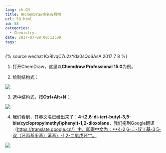 ```yaml
---
lang: zh-CN
title: 用ChemDraw命名有机物
url: 58.html
id: 58
categories:
  - Chemistry
date: 2017-07-08 00:13:09
tags:
---
```


{% source wechat KxRlvqC7u2zYda0sQo6AsA 2017 7 8 %}

1.  打开ChemDraw，这里以**Chemdraw Professional 15.0**为例。
<!--more-->

2.  绘制结构式：

![](https://lh3.googleusercontent.com/uoCtMDC2SMJyWVFdHyzFl_lJmKUvwXeqt_bdaFoOzPid1wiZxLfell2UAK2IDYYCRcpoOOXyfozJhU9xlopu1iasvyM-36x6nB-qZBxZyiwknA071T8ETupBcnOaAC23Z8A5xJCQtb8)

3.  选中结构式，按**Ctrl+Alt+N**：

![](https://lh3.googleusercontent.com/nOFxda8SFiYghSdw9TxQdqVJ9YOj-y3CtGtdL0oVr4qHqjxvLlANtsmjvw4o9ewnXHCCxBkU2oVtdtD8diDS6qM6gw7GsT_WL95UAmW_23HNGsBgLU3rJQMwvKwOOF1-JK3K9D28CVQ)

4.  我们看到，其英文名已经出来了：**4-(2,6-di-tert-butyl-3,5-bis(cyclopropylmethyl)phenyl)-1,2-dioxolane**，我们拖到Google翻译（https://translate.google.cn/）中，即得中文为：**4-2,6-二-叔丁基-3,5-双（环丙基甲基）苯基）-1,2-二氧戊环**。

![](https://lh3.googleusercontent.com/5UVRmaa43FoDJ9gbmIbxd986hbzaWe12qd9Zxjpgh5Rh5TlieHRmehUFLHN24_q5N8EELl4lRxE77ny_QEEApRzw160ceqJqQjwzl7l8OPNFGWXaP18g7Jzy2xRPCou46bjyW0GyJCA)
